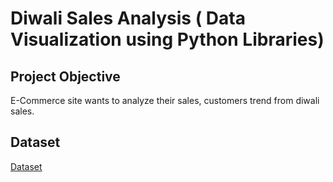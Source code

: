# Diwali Sales Analysis ( Data Visualization using Python Libraries)
## Project Objective
E-Commerce site wants to analyze their sales, customers trend from diwali sales.
## Dataset
<a href="https://github.com/aniketedgaonkar/Diwali_Sales_Analysis/blob/main/Diwali%20Sales%20Data.csv">Dataset</a>
